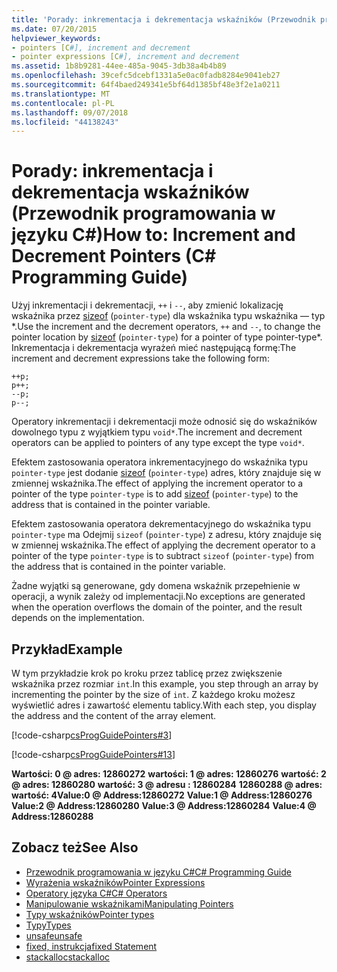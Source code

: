 ```yaml
---
title: 'Porady: inkrementacja i dekrementacja wskaźników (Przewodnik programowania w języku C#)'
ms.date: 07/20/2015
helpviewer_keywords:
- pointers [C#], increment and decrement
- pointer expressions [C#], increment and decrement
ms.assetid: 1b8b9281-44ee-485a-9045-3db38a4b4b89
ms.openlocfilehash: 39cefc5dcebf1331a5e0ac0fadb8284e9041eb27
ms.sourcegitcommit: 64f4baed249341e5bf64d1385bf48e3f2e1a0211
ms.translationtype: MT
ms.contentlocale: pl-PL
ms.lasthandoff: 09/07/2018
ms.locfileid: "44138243"
---
```

# <a name="how-to-increment-and-decrement-pointers-c-programming-guide"></a><span data-ttu-id="42732-102">Porady: inkrementacja i dekrementacja wskaźników (Przewodnik programowania w języku C#)</span><span class="sxs-lookup"><span data-stu-id="42732-102">How to: Increment and Decrement Pointers (C# Programming Guide)</span></span>
<span data-ttu-id="42732-103">Użyj inkrementacji i dekrementacji, `++` i `--`, aby zmienić lokalizację wskaźnika przez [sizeof](../../../csharp/language-reference/keywords/sizeof.md) (`pointer-type`) dla wskaźnika typu wskaźnika — typ \*.</span><span class="sxs-lookup"><span data-stu-id="42732-103">Use the increment and the decrement operators, `++` and `--`, to change the pointer location by [sizeof](../../../csharp/language-reference/keywords/sizeof.md) (`pointer-type`) for a pointer of type pointer-type\*.</span></span> <span data-ttu-id="42732-104">Inkrementacja i dekrementacja wyrażeń mieć następującą formę:</span><span class="sxs-lookup"><span data-stu-id="42732-104">The increment and decrement expressions take the following form:</span></span>  
  
```  
++p;  
p++;  
--p;  
p--;  
```  
  
 <span data-ttu-id="42732-105">Operatory inkrementacji i dekrementacji może odnosić się do wskaźników dowolnego typu z wyjątkiem typu `void*`.</span><span class="sxs-lookup"><span data-stu-id="42732-105">The increment and decrement operators can be applied to pointers of any type except the type `void*`.</span></span>  
  
 <span data-ttu-id="42732-106">Efektem zastosowania operatora inkrementacyjnego do wskaźnika typu `pointer-type` jest dodanie [sizeof](../../../csharp/language-reference/keywords/sizeof.md) (`pointer-type`) adres, który znajduje się w zmiennej wskaźnika.</span><span class="sxs-lookup"><span data-stu-id="42732-106">The effect of applying the increment operator to a pointer of the type `pointer-type` is to add [sizeof](../../../csharp/language-reference/keywords/sizeof.md) (`pointer-type`) to the address that is contained in the pointer variable.</span></span>  
  
 <span data-ttu-id="42732-107">Efektem zastosowania operatora dekrementacyjnego do wskaźnika typu `pointer-type` ma Odejmij `sizeof` (`pointer-type`) z adresu, który znajduje się w zmiennej wskaźnika.</span><span class="sxs-lookup"><span data-stu-id="42732-107">The effect of applying the decrement operator to a pointer of the type `pointer-type` is to subtract `sizeof` (`pointer-type`) from the address that is contained in the pointer variable.</span></span>  
  
 <span data-ttu-id="42732-108">Żadne wyjątki są generowane, gdy domena wskaźnik przepełnienie w operacji, a wynik zależy od implementacji.</span><span class="sxs-lookup"><span data-stu-id="42732-108">No exceptions are generated when the operation overflows the domain of the pointer, and the result depends on the implementation.</span></span>  
  
## <a name="example"></a><span data-ttu-id="42732-109">Przykład</span><span class="sxs-lookup"><span data-stu-id="42732-109">Example</span></span>  
 <span data-ttu-id="42732-110">W tym przykładzie krok po kroku przez tablicę przez zwiększenie wskaźnika przez rozmiar `int`.</span><span class="sxs-lookup"><span data-stu-id="42732-110">In this example, you step through an array by incrementing the pointer by the size of `int`.</span></span> <span data-ttu-id="42732-111">Z każdego kroku możesz wyświetlić adres i zawartość elementu tablicy.</span><span class="sxs-lookup"><span data-stu-id="42732-111">With each step, you display the address and the content of the array element.</span></span>  
  
 [!code-csharp[csProgGuidePointers#3](../../../csharp/programming-guide/unsafe-code-pointers/codesnippet/CSharp/how-to-increment-and-decrement-pointers_1.cs)]  
  
 [!code-csharp[csProgGuidePointers#13](../../../csharp/programming-guide/unsafe-code-pointers/codesnippet/CSharp/how-to-increment-and-decrement-pointers_2.cs)]  
  
<span data-ttu-id="42732-112">**Wartości: 0 @ adres: 12860272**
**wartości: 1 @ adres: 12860276**
**wartość: 2 @ adres: 12860280**
**wartość: 3 @ adresu : 12860284**
**12860288 @ adres: wartość: 4**</span><span class="sxs-lookup"><span data-stu-id="42732-112">**Value:0 @ Address:12860272**
**Value:1 @ Address:12860276**
**Value:2 @ Address:12860280**
**Value:3 @ Address:12860284**
**Value:4 @ Address:12860288**</span></span>

## <a name="see-also"></a><span data-ttu-id="42732-113">Zobacz też</span><span class="sxs-lookup"><span data-stu-id="42732-113">See Also</span></span>

- [<span data-ttu-id="42732-114">Przewodnik programowania w języku C#</span><span class="sxs-lookup"><span data-stu-id="42732-114">C# Programming Guide</span></span>](../../../csharp/programming-guide/index.md)  
- [<span data-ttu-id="42732-115">Wyrażenia wskaźników</span><span class="sxs-lookup"><span data-stu-id="42732-115">Pointer Expressions</span></span>](../../../csharp/programming-guide/unsafe-code-pointers/pointer-expressions.md)  
- [<span data-ttu-id="42732-116">Operatory języka C#</span><span class="sxs-lookup"><span data-stu-id="42732-116">C# Operators</span></span>](../../../csharp/language-reference/operators/index.md)  
- [<span data-ttu-id="42732-117">Manipulowanie wskaźnikami</span><span class="sxs-lookup"><span data-stu-id="42732-117">Manipulating Pointers</span></span>](../../../csharp/programming-guide/unsafe-code-pointers/manipulating-pointers.md)  
- [<span data-ttu-id="42732-118">Typy wskaźników</span><span class="sxs-lookup"><span data-stu-id="42732-118">Pointer types</span></span>](../../../csharp/programming-guide/unsafe-code-pointers/pointer-types.md)  
- [<span data-ttu-id="42732-119">Typy</span><span class="sxs-lookup"><span data-stu-id="42732-119">Types</span></span>](../../../csharp/language-reference/keywords/types.md)  
- [<span data-ttu-id="42732-120">unsafe</span><span class="sxs-lookup"><span data-stu-id="42732-120">unsafe</span></span>](../../../csharp/language-reference/keywords/unsafe.md)  
- [<span data-ttu-id="42732-121">fixed, instrukcja</span><span class="sxs-lookup"><span data-stu-id="42732-121">fixed Statement</span></span>](../../../csharp/language-reference/keywords/fixed-statement.md)  
- [<span data-ttu-id="42732-122">stackalloc</span><span class="sxs-lookup"><span data-stu-id="42732-122">stackalloc</span></span>](../../../csharp/language-reference/keywords/stackalloc.md)

